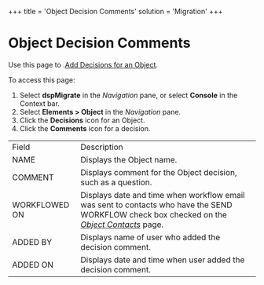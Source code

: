 +++
title = 'Object Decision Comments'
solution = 'Migration'
+++

# Object Decision Comments

<div class="use">

Use this page to .[Add Decisions for an
Object](../Use_Cases/Configure_Object#Add2).

</div>

To access this page:

1.  Select <span style="font-weight: bold;">dspMigrate</span> in the
    <span style="font-style: italic;">Navigation</span> pane, or select
    <span style="font-weight: bold;">Console</span> in the Context bar.
2.  Select <span style="font-weight: bold;">Elements \> Object</span> in
    the <span style="font-style: italic;">Navigation</span> pane.
3.  Click the <span style="font-weight: bold;">Decisions</span> icon for
    an Object.
4.  Click the <span style="font-weight: bold;">Comments</span> icon for
    a
decision.

|               |                                                                                                                                                                                                           |
| ------------- | --------------------------------------------------------------------------------------------------------------------------------------------------------------------------------------------------------- |
| Field         | Description                                                                                                                                                                                               |
| NAME          | Displays the Object name.                                                                                                                                                                                 |
| COMMENT       | Displays comment for the Object decision, such as a question.                                                                                                                                             |
| WORKFLOWED ON | Displays date and time when workflow email was sent to contacts who have the SEND WORKFLOW check box checked on the <span style="font-style: italic;">[Object Contacts](Object_Contacts)</span> page. |
| ADDED BY      | Displays name of user who added the decision comment.                                                                                                                                                     |
| ADDED ON      | Displays date and time when user added the decision comment.                                                                                                                                              |

